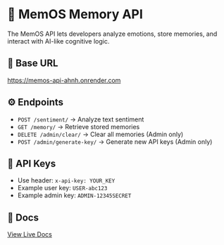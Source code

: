 # 🧠 MemOS Memory API

The MemOS API lets developers analyze emotions, store memories, and interact with AI-like cognitive logic.

## 🔗 Base URL

https://memos-api-ahnh.onrender.com

## ⚙️ Endpoints
- `POST /sentiment/` → Analyze text sentiment  
- `GET /memory/` → Retrieve stored memories  
- `DELETE /admin/clear/` → Clear all memories (Admin only)  
- `POST /admin/generate-key/` → Generate new API keys (Admin only)

## 🔑 API Keys
- Use header: `x-api-key: YOUR_KEY`
- Example user key: `USER-abc123`
- Example admin key: `ADMIN-12345SECRET`

## 📘 Docs
[View Live Docs](https://memos-api-ahnh.onrender.com/docs)
